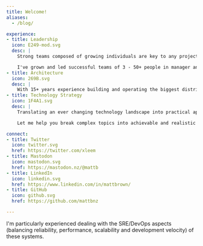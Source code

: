 ```yaml
---
title: Welcome!
aliases:
  - /blog/

experience:
- title: Leadership
  icon: E249-mod.svg
  desc: |
    Strong teams composed of growing individuals are key to any project.

    I've grown and led successful teams of 3 - 50+ people in manager and technical lead roles, and I can help you do the same.
- title: Architecture
  icon: 269B.svg
  desc: |
    With 15+ years experience building and operating the biggest distributed systems on the planet, I can help you apply SRE/DevOps practices to balance reliability vs your other business needs from day one.
- title: Technology Strategy
  icon: 1F4A1.svg
  desc: |
    Translating an ever changing technology landscape into practical applications for your business is hard!

    Let me help you break complex topics into achievable and realistic software solutions that deliver results.

connect:
- title: Twitter
  icon: twitter.svg
  href: https://twitter.com/xleem
- title: Mastodon
  icon: mastodon.svg
  href: https://mastodon.nz/@mattb
- title: LinkedIn
  icon: linkedin.svg
  href: https://www.linkedin.com/in/mattbrown/
- title: GitHub
  icon: github.svg
  href: https://github.com/mattbnz

---
```





I'm particularly experienced dealing with the SRE/DevOps aspects (balancing reliability, performance, scalability and development velocity) of these systems.